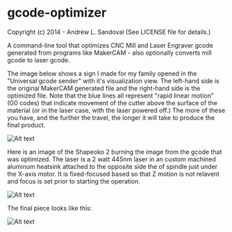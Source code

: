 gcode-optimizer
===============
Copyright (c) 2014 - Andrew L. Sandoval  (See LICENSE file for details.)

A command-line tool that optimizes CNC Mill and Laser Engraver gcode generated from programs like MakerCAM - also optionally converts mill gcode to laser gcode.

The image below shows a sign I made for my family opened in the "Universal gcode sender" with it's visualization view.  The left-hand side is the original MakerCAM generated file and the right-hand side is the optimized file.  Note that the blue lines all represent "rapid linear motion" (G0 codes) that indicate movement of the cutter above the surface of the material (or in the laser case, with the laser powered off.)   The more of these you have, and the further the travel, the longer it will take to produce the final product.

![Alt text](https://raw.githubusercontent.com/alsliahona/gcode-optimizer/master/images/SideBySideComparison.PNG "Side-by-Side")
 
Here is an image of the Shapeoko 2 burning the image from the gcode that was optimized.  The laser is a 2 watt 445nm laser in an custom machined aluminum heatsink attached to the opposite side the of spindle just under the X-axis motor.  It is fixed-focused based so that Z motion is not relavent and focus is set prior to starting the operation.

![Alt text](https://raw.githubusercontent.com/alsliahona/gcode-optimizer/master/images/LaserBurning.JPG "Burning")

The final piece looks like this:

![Alt text](https://raw.githubusercontent.com/alsliahona/gcode-optimizer/master/images/FinishedProduct.JPG "Finished Product")
